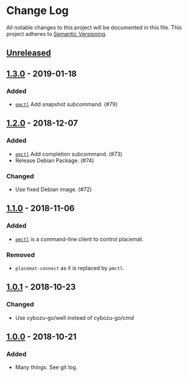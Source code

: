 # Change Log

All notable changes to this project will be documented in this file.
This project adheres to [Semantic Versioning](http://semver.org/).

## [Unreleased]

## [1.3.0] - 2019-01-18

### Added
- [`pmctl`](docs/pmctl.md) Add snapshot subcommand. (#79)

## [1.2.0] - 2018-12-07

### Added
- [`pmctl`](docs/pmctl.md) Add completion subcommand. (#73)
- Release Debian Package. (#74)

### Changed
- Use fixed Debian image. (#72)


## [1.1.0] - 2018-11-06

### Added
- [`pmctl`](docs/pmctl.md) is a command-line client to control placemat.

### Removed
- `placemat-connect` as it is replaced by `pmctl`.


## [1.0.1] - 2018-10-23
### Changed
- Use cybozu-go/well instead of cybozu-go/cmd

## [1.0.0] - 2018-10-21
### Added
- Many things.  See git log.

[Unreleased]: https://github.com/cybozu-go/placemat/compare/v1.3.0...HEAD
[1.3.0]: https://github.com/cybozu-go/placemat/compare/v1.2.0...v1.3.0
[1.2.0]: https://github.com/cybozu-go/placemat/compare/v1.1.0...v1.2.0
[1.1.0]: https://github.com/cybozu-go/placemat/compare/v1.0.1...v1.1.0
[1.0.1]: https://github.com/cybozu-go/placemat/compare/v1.0.0...v1.0.1
[1.0.0]: https://github.com/cybozu-go/placemat/compare/v0.1...v1.0.0
